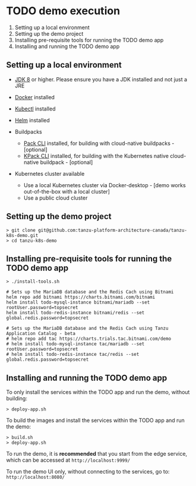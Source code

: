 # TODO demo execution

1. Setting up a local environment
2. Setting up the demo project
3. Installing pre-requisite tools for running the TODO demo app
4. Installing and running the TODO demo app

## Setting up a local environment

* [JDK 8](https://adoptopenjdk.net/installation.html) or higher. Please ensure you have a JDK installed and not just a JRE
* [Docker](https://docs.docker.com/install/) installed
* [Kubectl](https://kubernetes.io/docs/tasks/tools/install-kubectl/) installed
* [Helm](https://helm.sh/docs/intro/quickstart/) installed
* Buildpacks
    
    * [Pack CLI](https://buildpacks.io/docs/install-pack/) installed, for building with cloud-native buildpacks - [optional]
    * [KPack CLI](https://github.com/pivotal/kpack/blob/master/docs/install.md) installed, for building with the Kubernetes native cloud-native buildpack - [optional]
* Kubernetes cluster available

    * Use a local Kubernetes cluster via Docker-desktop - [demo works out-of-the-box with a local cluster]
    * Use a public cloud cluster 

## Setting up the demo project

```shell
> git clone git@github.com:tanzu-platform-architecture-canada/tanzu-k8s-demo.git
> cd tanzu-k8s-demo
```

## Installing pre-requisite tools for running the TODO demo app

```shell
> ./install-tools.sh

# Sets up the MariaDB database and the Redis Cach using Bitnami
helm repo add bitnami https://charts.bitnami.com/bitnami
helm install todo-mysql-instance bitnami/mariadb --set rootUser.password=topsecret
helm install todo-redis-instance bitnami/redis --set global.redis.password=topsecret

# Sets up the MariaDB database and the Redis Cach using Tanzu Application Catalog - beta
# helm repo add tac https://charts.trials.tac.bitnami.com/demo
# helm install todo-mysql-instance tac/mariadb --set rootUser.password=topsecret
# helm install todo-redis-instance tac/redis --set global.redis.password=topsecret
```

## Installing and running the TODO demo app

To only install the services within the TODO app and run the demo, without building:
```shell
> deploy-app.sh
```

To build the images and install the services within the TODO app and run the demo:
```shell
> build.sh
> deploy-app.sh
```

To run the demo, it is **recommended** that you start from the edge service, which can be accessed at ```http://localhost:9999/```


To run the demo UI only, without connecting to the services, go to: ```http://localhost:8080/```

